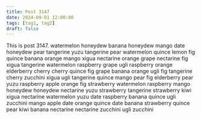 ```yaml
---
title: Post 3147
date: 2024-09-01 12:00:00
tags: [tag1, tag2]
draft: false
---
```

This is post 3147.
watermelon
honeydew
banana
honeydew
mango
date
honeydew
pear
tangerine
yuzu
tangerine
pear
watermelon
quince
lemon
fig
quince
banana
orange
mango
xigua
nectarine
orange
grape
nectarine
fig
xigua
tangerine
watermelon
raspberry
grape
ugli
raspberry
orange
elderberry
cherry
cherry
quince
fig
grape
banana
orange
ugli
fig
tangerine
cherry
zucchini
xigua
ugli
tangerine
quince
mango
pear
fig
elderberry
pear
yuzu
raspberry
apple
orange
fig
strawberry
watermelon
raspberry
mango
honeydew
honeydew
nectarine
yuzu
strawberry
tangerine
strawberry
kiwi
xigua
nectarine
watermelon
yuzu
date
raspberry
banana
quince
ugli
zucchini
mango
apple
date
orange
quince
date
banana
strawberry
quince
pear
kiwi
banana
nectarine
nectarine
zucchini
ugli
zucchini

